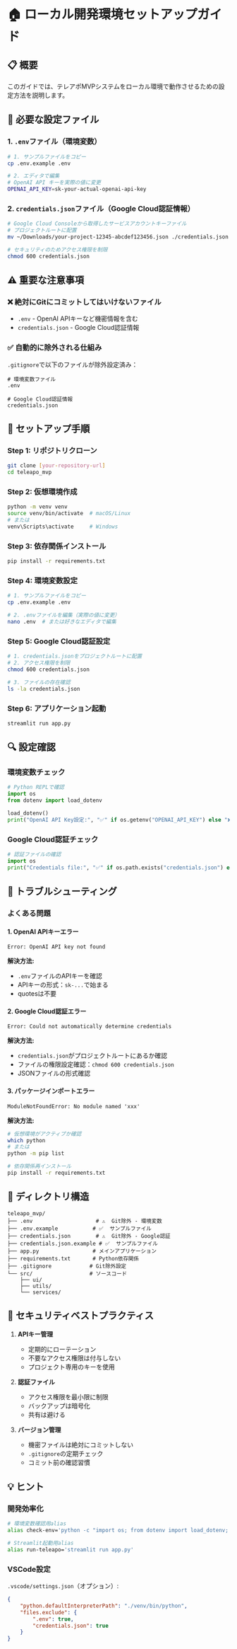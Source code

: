 # 🏠 ローカル開発環境セットアップガイド

## 📋 概要
このガイドでは、テレアポMVPシステムをローカル環境で動作させるための設定方法を説明します。

## 🔧 必要な設定ファイル

### 1. `.env`ファイル（環境変数）
```bash
# 1. サンプルファイルをコピー
cp .env.example .env

# 2. エディタで編集
# OpenAI API キーを実際の値に変更
OPENAI_API_KEY=sk-your-actual-openai-api-key
```

### 2. `credentials.json`ファイル（Google Cloud認証情報）
```bash
# Google Cloud Consoleから取得したサービスアカウントキーファイル
# プロジェクトルートに配置
mv ~/Downloads/your-project-12345-abcdef123456.json ./credentials.json

# セキュリティのためアクセス権限を制限
chmod 600 credentials.json
```

## ⚠️ **重要な注意事項**

### ❌ **絶対にGitにコミットしてはいけないファイル**
- `.env` - OpenAI APIキーなど機密情報を含む
- `credentials.json` - Google Cloud認証情報

### ✅ **自動的に除外される仕組み**
`.gitignore`で以下のファイルが除外設定済み：
```gitignore
# 環境変数ファイル
.env

# Google Cloud認証情報
credentials.json
```

## 🚀 セットアップ手順

### Step 1: リポジトリクローン
```bash
git clone [your-repository-url]
cd teleapo_mvp
```

### Step 2: 仮想環境作成
```bash
python -m venv venv
source venv/bin/activate  # macOS/Linux
# または
venv\Scripts\activate     # Windows
```

### Step 3: 依存関係インストール
```bash
pip install -r requirements.txt
```

### Step 4: 環境変数設定
```bash
# 1. サンプルファイルをコピー
cp .env.example .env

# 2. .envファイルを編集（実際の値に変更）
nano .env  # または好きなエディタで編集
```

### Step 5: Google Cloud認証設定
```bash
# 1. credentials.jsonをプロジェクトルートに配置
# 2. アクセス権限を制限
chmod 600 credentials.json

# 3. ファイルの存在確認
ls -la credentials.json
```

### Step 6: アプリケーション起動
```bash
streamlit run app.py
```

## 🔍 設定確認

### 環境変数チェック
```python
# Python REPLで確認
import os
from dotenv import load_dotenv

load_dotenv()
print("OpenAI API Key設定:", "✅" if os.getenv("OPENAI_API_KEY") else "❌")
```

### Google Cloud認証チェック
```python
# 認証ファイルの確認
import os
print("Credentials file:", "✅" if os.path.exists("credentials.json") else "❌")
```

## 🚨 トラブルシューティング

### よくある問題

#### 1. OpenAI APIキーエラー
```
Error: OpenAI API key not found
```
**解決方法:**
- `.env`ファイルのAPIキーを確認
- APIキーの形式：`sk-...`で始まる
- quotesは不要

#### 2. Google Cloud認証エラー
```
Error: Could not automatically determine credentials
```
**解決方法:**
- `credentials.json`がプロジェクトルートにあるか確認
- ファイルの権限設定確認：`chmod 600 credentials.json`
- JSONファイルの形式確認

#### 3. パッケージインポートエラー
```
ModuleNotFoundError: No module named 'xxx'
```
**解決方法:**
```bash
# 仮想環境がアクティブか確認
which python
# または
python -m pip list

# 依存関係再インストール
pip install -r requirements.txt
```

## 📁 ディレクトリ構造
```
teleapo_mvp/
├── .env                    # ⚠️  Git除外 - 環境変数
├── .env.example           # ✅  サンプルファイル
├── credentials.json        # ⚠️  Git除外 - Google認証
├── credentials.json.example # ✅  サンプルファイル
├── app.py                 # メインアプリケーション
├── requirements.txt       # Python依存関係
├── .gitignore            # Git除外設定
└── src/                  # ソースコード
    ├── ui/
    ├── utils/
    └── services/
```

## 🔐 セキュリティベストプラクティス

1. **APIキー管理**
   - 定期的にローテーション
   - 不要なアクセス権限は付与しない
   - プロジェクト専用のキーを使用

2. **認証ファイル**
   - アクセス権限を最小限に制限
   - バックアップは暗号化
   - 共有は避ける

3. **バージョン管理**
   - 機密ファイルは絶対にコミットしない
   - `.gitignore`の定期チェック
   - コミット前の確認習慣

## 💡 ヒント

### 開発効率化
```bash
# 環境変数確認用alias
alias check-env='python -c "import os; from dotenv import load_dotenv; load_dotenv(); print(\"OpenAI:\", \"✅\" if os.getenv(\"OPENAI_API_KEY\") else \"❌\"); print(\"Credentials:\", \"✅\" if os.path.exists(\"credentials.json\") else \"❌\")"'

# Streamlit起動用alias
alias run-teleapo='streamlit run app.py'
```

### VSCode設定
`.vscode/settings.json`（オプション）:
```json
{
    "python.defaultInterpreterPath": "./venv/bin/python",
    "files.exclude": {
        ".env": true,
        "credentials.json": true
    }
}
``` 
